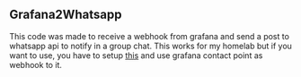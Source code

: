 ## Grafana2Whatsapp
This code was made to receive a webhook from grafana and send a post to
whatsapp api to notify in a group chat.
This works for my homelab but if you want to use, you have to setup [this](https://github.com/chrishubert/whatsapp-web-api.git) and use grafana contact point as webhook to it.
